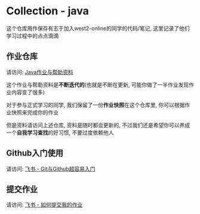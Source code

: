 # Collection - java
这个仓库用作保存有志于加入west2-online的同学的代码/笔记, 这里记录了他们学习过程中的点点滴滴

## 作业仓库

请访问: [Java作业与帮助资料](https://github.com/west2-online/learn-java)

这个作业与帮助资料是**不断迭代的**(也就是不断在更新, 可能你做了一半作业发现作业内容变了很多)

对于参与正式学习的同学, 我们保留了一份**作业快照**在这个仓库里, 你可以根据作业快照来完成你的作业

但是资料请访问上述仓库, 资料是随时都会更新的, 不过我们还是希望你可以养成一个**自我学习查找**的好习惯, 不要过度依赖他人

## Github入门使用

请访问: [飞书 - Git与Github超容易入门](https://west2-online.feishu.cn/wiki/Lsz9w3CiGinXzgkevtmceHZknrf)

## 提交作业

请访问: [飞书 - 如何提交我的作业](https://west2-online.feishu.cn/wiki/Zvqow0CUxig3iWkWQgBcHp4AnHe)

